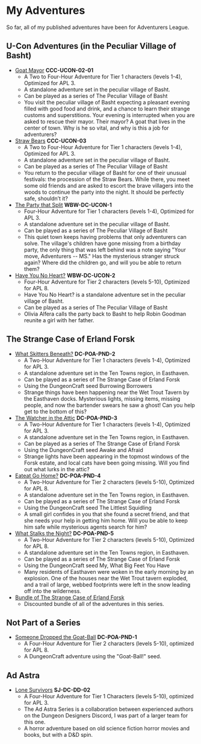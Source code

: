 # My Adventures

So far, all of my published adventures have been for Adventurers League.

## U-Con Adventures (in the Peculiar Village of Basht)

* [Goat Mayor][CCC-UCON-02-01] **CCC-UCON-02-01**
  * A Two to Four-Hour Adventure for Tier 1 characters (levels 1-4), Optimized for APL 3.
  * A standalone adventure set in the peculiar village of Basht.
  * Can be played as a series of The Peculiar Village of Basht
  * You visit the peculiar village of Basht expecting a pleasant evening filled with good food and drink, and a chance to learn their strange customs and superstitions. Your evening is interrupted when you are asked to rescue their mayor. Their mayor? A goat that lives in the center of town. Why is he so vital, and why is this a job for adventurers?
* [Straw Bears][CCC-UCON-03] **CCC-UCON-03**
  * A Two to Four-Hour Adventure for Tier 1 characters (levels 1-4), Optimized for APL 3.
  * A standalone adventure set in the peculiar village of Basht.
  * Can be played as a series of The Peculiar Village of Basht
  * You return to the peculiar village of Basht for one of their unusual festivals: the procession of the Straw Bears. While there, you meet some old friends and are asked to escort the brave villagers into the woods to continue the party into the night. It should be perfectly safe, shouldn’t it?
* [The Party that Split][WBW-DC-UCON-1] **WBW-DC-UCON-1**
  * Four-Hour Adventure for Tier 1 characters (levels 1-4), Optimized for APL 3.
  * A standalone adventure set in the peculiar village of Basht.
  * Can be played as a series of The Peculiar Village of Basht
  * This quiet town keeps having problems that only adventurers can solve. The village's children have gone missing from a birthday party, the only thing that was left behind was a note saying "Your move, Adventurers -- MS." Has the mysterious stranger struck again? Where did the children go, and will you be able to return them?
* [Have You No Heart?][WBW-DC-UCON-2] **WBW-DC-UCON-2**
  * Four-Hour Adventure for Tier 2 characters (levels 5-10), Optimized for APL 8.
  * Have You No Heart? is a standalone adventure set in the peculiar village of Basht.
  * Can be played as a series of The Peculiar Village of Basht
  * Olivia Alfera calls the party back to Basht to help Robin Goodman reunite a girl with her father.

## The Strange Case of Erland Forsk

* [What Skitters Beneath?][DC-POA-PND-2] **DC-POA-PND-2**
  * A Two-Hour Adventure for Tier 1 characters (levels 1-4), Optimized for APL 3.
  * A standalone adventure set in the Ten Towns region, in Easthaven.
  * Can be played as a series of The Strange Case of Erland Forsk 
  * Using the DungeonCraft seed Burrowing Borrowers
  * Strange things have been happening near the Wet Trout Tavern by the Easthaven docks. Mysterious lights, missing items, missing people, and now the bartender swears he saw a ghost! Can you help get to the bottom of this?
* [The Watcher in the Attic][DC-POA-PND-3] **DC-POA-PND-3**
  * A Two-Hour Adventure for Tier 1 characters (levels 1-4), Optimized for APL 3.
  * A standalone adventure set in the Ten Towns region, in Easthaven.
  * Can be played as a series of The Strange Case of Erland Forsk 
  * Using the DungeonCraft seed Awake and Afraid
  * Strange lights have been appearing in the topmost windows of the Forsk estate, and local cats have been going missing. Will you find out what lurks in the attic?
* [Eateat Go Home?][DC-POA-PND-4] **DC-POA-PND-4**
  * A Two-Hour Adventure for Tier 2 characters (levels 5-10), Optimized for APL 8.
  * A standalone adventure set in the Ten Towns region, in Easthaven.
  * Can be played as a series of The Strange Case of Erland Forsk 
  * Using the DungeonCraft seed The Littlest Squidling
  * A small girl confides in you that she found a secret friend, and that she needs your help in getting him home. Will you be able to keep him safe while mysterious agents search for him?
* [What Stalks the Night?][DC-POA-PND-5] **DC-POA-PND-5**
  * A Two-Hour Adventure for Tier 2 characters (levels 5-10), Optimized for APL 8.
  * A standalone adventure set in the Ten Towns region, in Easthaven.
  * Can be played as a series of The Strange Case of Erland Forsk 
  * Using the DungeonCraft seed My, What Big Feet You Have
  * Many residents of Easthaven were woken in the early morning by an explosion. One of the houses near the Wet Trout tavern exploded, and a trail of large, webbed footprints were left in the snow leading off into the wilderness.
* [Bundle of The Strange Case of Erland Forsk][DC-POA-PND-Forsk]
  * Discounted bundle of all of the adventures in this series.

## Not Part of a Series

* [Someone Dropped the Goat-Ball][DC-POA-PND-1] **DC-POA-PND-1**
  * A Four-Hour Adventure for Tier 2 characters (levels 5-10), optimized for APL 8.
  * A DungeonCraft adventure using the "Goat-Ball!" seed.

## Ad Astra

* [Lone Survivors][SJ-DC-DD-02] **SJ-DC-DD-02**
  * A Four-Hour Adventure for Tier 1 Characters (levels 5-10), optimized for APL 3.
  * The Ad Astra Series is a collaboration between experienced authors on the Dungeon Designers Discord, I was part of a larger team for this one.
  * A horror adventure based on old science fiction horror movies and books, but with a D&D spin.

[DC-POA-PND-Forsk]: https://www.dmsguild.com/product/369460/The-Strange-Case-of-Erland-Forsk-BUNDLE?affiliate_id=171040
[CCC-UCON-02-01]: https://www.dmsguild.com/product/341178/CCCUCON0201-The-Goat-Mayor?affiliate_id=171040&src=hoshisabi
[CCC-UCON-03]: https://www.dmsguild.com/product/341504/CCCUCON03-The-Straw-Bears?affiliate_id=171040&src=hoshisabi
[WBW-DC-UCON-1]: https://www.dmsguild.com/product/408590/The-Party-that-Split-WBWDCUCON01?affiliate_id=171040&src=hoshisabi
[WBW-DC-UCON-2]: https://www.dmsguild.com/product/408615/Have-You-No-Heart-WBWDCUCON02?affiliate_id=171040&src=hoshisabi
[DC-POA-PND-1]: https://www.dmsguild.com/product/354319/Someone-Dropped-the-GoatBall-DCPOAPND1?affiliate_id=171040&src=hoshisabi
[DC-POA-PND-2]: https://www.dmsguild.com/product/369329/What-Skitters-Beneath-DCPOAPND2?affiliate_id=171040&src=hoshisabi
[DC-POA-PND-3]: https://www.dmsguild.com/product/369336/The-Watcher-in-the-Attic-DCPOAPND3?affiliate_id=171040&src=hoshisabi
[DC-POA-PND-4]: https://www.dmsguild.com/product/369347/DCPOAPND4-Eateat-Go-Home?affiliate_id=171040&src=hoshisabi
[DC-POA-PND-5]: https://www.dmsguild.com/product/369349/What-Stalks-the-Night-DCPOAPND5?affiliate_id=171040&src=hoshisabi
[SJ-DC-DD-02]: https://www.dmsguild.com/product/421749/SJDCDD02-Lone-Survivors?affiliate_id=171040&src=hoshisabi